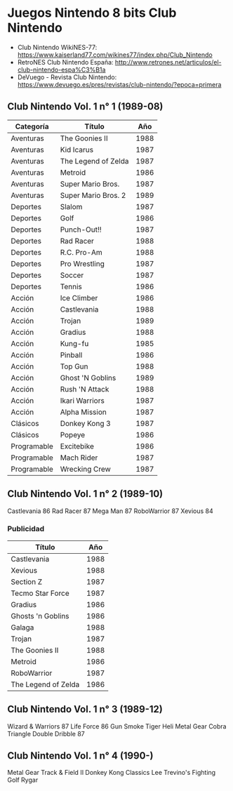 Juegos Nintendo 8 bits Club Nintendo
======

* Club Nintendo WikiNES-77: https://www.kaiserland77.com/wikines77/index.php/Club_Nintendo
* RetroNES Club Nintendo España: http://www.retrones.net/articulos/el-club-nintendo-espa%C3%B1a
* DeVuego - Revista Club Nintendo: https://www.devuego.es/pres/revistas/club-nintendo/?epoca=primera

Club Nintendo Vol. 1 n° 1 (1989-08)
------

| Categoría     | Título                        | Año  |
|---------------|-------------------------------|------|
| Aventuras     | The Goonies II                | 1988 |
| Aventuras     | Kid Icarus                    | 1987 |
| Aventuras     | The Legend of Zelda           | 1987 |
| Aventuras     | Metroid                       | 1986 |
| Aventuras     | Super Mario Bros.             | 1987 |
| Aventuras     | Super Mario Bros. 2           | 1989 |
| Deportes      | Slalom                        | 1987 |
| Deportes      | Golf                          | 1986 |
| Deportes      | Punch-Out!!                   | 1987 |
| Deportes      | Rad Racer                     | 1988 |
| Deportes      | R.C. Pro-Am                   | 1988 |
| Deportes      | Pro Wrestling                 | 1987 |
| Deportes      | Soccer                        | 1987 |
| Deportes      | Tennis                        | 1986 |
| Acción        | Ice Climber                   | 1986 |
| Acción        | Castlevania                   | 1988 |
| Acción        | Trojan                        | 1989 |
| Acción        | Gradius                       | 1988 |
| Acción        | Kung-fu                       | 1985 |
| Acción        | Pinball                       | 1986 |
| Acción        | Top Gun                       | 1988 |
| Acción        | Ghost 'N Goblins              | 1989 |
| Acción        | Rush 'N Attack                | 1988 |
| Acción        | Ikari Warriors                | 1987 |
| Acción        | Alpha Mission                 | 1987 |
| Clásicos      | Donkey Kong 3                 | 1987 |
| Clásicos      | Popeye                        | 1986 |
| Programable   | Excitebike                    | 1986 |
| Programable   | Mach Rider                    | 1987 |
| Programable   | Wrecking Crew                 | 1987 |


Club Nintendo Vol. 1 n° 2 (1989-10)
------

Castlevania 86
Rad Racer 87
Mega Man 87
RoboWarrior 87
Xevious 84


### Publicidad
| Título                | Año  |
|-----------------------|------|
| Castlevania           | 1988 |
| Xevious               | 1988 |
| Section Z             | 1987 |
| Tecmo Star Force      | 1987 |
| Gradius               | 1986 |
| Ghosts 'n Goblins     | 1986 |
| Galaga                | 1988 |
| Trojan                | 1987 |
| The Goonies II        | 1988 |
| Metroid               | 1986 |
| RoboWarrior           | 1987 |
| The Legend of Zelda   | 1986 |

Club Nintendo Vol. 1 n° 3 (1989-12)
------
Wizard & Warriors 87
Life Force 86
Gun Smoke
Tiger Heli
Metal Gear
Cobra Triangle
Double Dribble 87

Club Nintendo Vol. 1 n° 4 (1990-)
------
Metal Gear
Track & Field II
Donkey Kong Classics
Lee Trevino's Fighting Golf
Rygar
